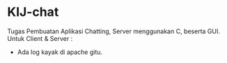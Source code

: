 # KIJ-chat
Tugas Pembuatan Aplikasi Chatting, Server menggunakan C, beserta GUI.
Untuk Client & Server :
- Ada log kayak di apache gitu.
